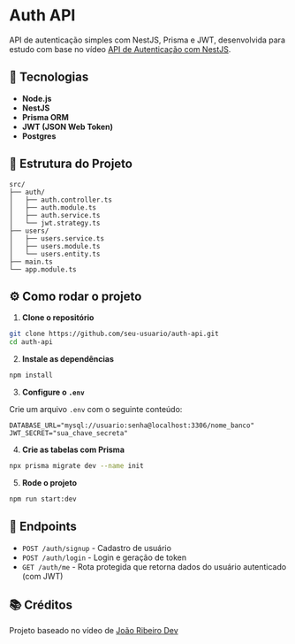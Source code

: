 # Auth API

API de autenticação simples com NestJS, Prisma e JWT, desenvolvida para estudo com base no vídeo [API de Autenticação com NestJS](https://www.youtube.com/watch?v=K_3b6SlssMc).

## 🚀 Tecnologias

- **Node.js**
- **NestJS**
- **Prisma ORM**
- **JWT (JSON Web Token)**
- **Postgres**

## 📁 Estrutura do Projeto

```
src/
├── auth/
│   ├── auth.controller.ts
│   ├── auth.module.ts
│   ├── auth.service.ts
│   └── jwt.strategy.ts
├── users/
│   ├── users.service.ts
│   ├── users.module.ts
│   └── users.entity.ts
├── main.ts
└── app.module.ts
```

## ⚙️ Como rodar o projeto

1. **Clone o repositório**

```bash
git clone https://github.com/seu-usuario/auth-api.git
cd auth-api
```

2. **Instale as dependências**

```bash
npm install
```

3. **Configure o `.env`**

Crie um arquivo `.env` com o seguinte conteúdo:

```env
DATABASE_URL="mysql://usuario:senha@localhost:3306/nome_banco"
JWT_SECRET="sua_chave_secreta"
```

4. **Crie as tabelas com Prisma**

```bash
npx prisma migrate dev --name init
```

5. **Rode o projeto**

```bash
npm run start:dev
```

## 🧪 Endpoints

- `POST /auth/signup` - Cadastro de usuário
- `POST /auth/login` - Login e geração de token
- `GET /auth/me` - Rota protegida que retorna dados do usuário autenticado (com JWT)

## 📚 Créditos

Projeto baseado no vídeo de [João Ribeiro Dev](https://www.youtube.com/watch?v=K_3b6SlssMc)
